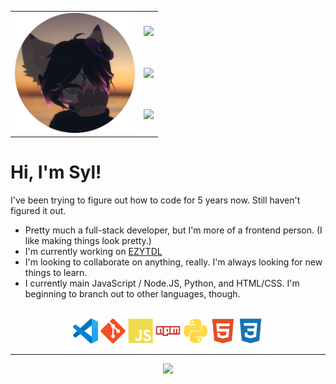 <div align="center">
    <table style="width: 100%; border: none;" cellspacing="0" cellpadding="0" border="0" align="center">
        <tr>
            <td rowspan="3" align="center">
                <a href="https://sylviiu.dev/">
                    <img src="https://raw.githubusercontent.com/sylviiu/sylviiu.github.io/main/assets/img/brightcropcirc.webp" height="192px"/>
                </a>
            </td>
            <td>
                <a class="col-sm-1" href="https://twitter.com/sylviiu">
                    <img src="https://img.shields.io/badge/FOLLOW-black?label=%40sylviiu&style=for-the-badge&logo=twitter&logoColor=white&labelColor=black&color=black"/>
                </a>
            </td>
        </tr>
        <tr>
            <td>
                <a class="col-sm-2" href="https://github.com/ezytdl/ezytdl">
                    <img src="https://img.shields.io/github/downloads/ezytdl/ezytdl/total?style=for-the-badge&logo=github&logoColor=white&label=EZYTDL%20DOWNLOADS&labelColor=black&color=black"/>
                </a>
            </td>
        </tr>
        <tr>
            <td>
                <a class="col-sm-3" href="https://github.com/sponsors/sylviiu/">
                    <img src="https://img.shields.io/github/sponsors/sylviiu?style=for-the-badge&logo=githubsponsors&logoColor=white&label=SPONSORS&labelColor=black&color=black"/>
                </a>
            </td>
        </tr>
    </table>
</div>

# Hi, I'm Syl!

I've been trying to figure out how to code for 5 years now. Still haven't figured it out.

- Pretty much a full-stack developer, but I'm more of a frontend person. (I like making things look pretty.)
- I'm currently working on [EZYTDL](https://github.com/ezytdl/)
- I'm looking to collaborate on anything, really. I'm always looking for new things to learn.
- I currently main JavaScript / Node.JS, Python, and HTML/CSS. I'm beginning to branch out to other languages, though.

<div align="center">
    <br>
    <img src="https://raw.githubusercontent.com/devicons/devicon/master/icons/vscode/vscode-original.svg" height="40"/>
    <img src="https://raw.githubusercontent.com/devicons/devicon/master/icons/git/git-plain.svg" height="40"/>
    <img src="https://raw.githubusercontent.com/devicons/devicon/master/icons/javascript/javascript-plain.svg" height="40"/>
    <img src="https://raw.githubusercontent.com/devicons/devicon/master/icons/npm/npm-original-wordmark.svg" height="40"/>
    <img src="https://raw.githubusercontent.com/devicons/devicon/master/icons/python/python-plain.svg" height="40"/>
    <img src="https://raw.githubusercontent.com/devicons/devicon/master/icons/html5/html5-plain.svg" height="40"/>
    <img src="https://raw.githubusercontent.com/devicons/devicon/master/icons/css3/css3-plain.svg" height="40"/>
</div>

---

<div align="center">
    <img src="https://github-readme-streak-stats.herokuapp.com/?user=sylviiu&hide_border=true&date_format=M%20j[%2C%20Y]&background=00000000&stroke=FFFFFF&ring=6932a8&fire=6932a8&currStreakNum=FFFFFF&sideNums=FFFFFF&currStreakLabel=FFFFFF&sideLabels=FFFFFF&dates=FFFFFF"/>
</div>
